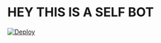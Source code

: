  # HEY THIS IS A SELF  BOT 



[![Deploy](https://www.herokucdn.com/deploy/button.svg)](https://heroku.com/deploy?template=https://github.com/lyfe00011/whatsapp-bot)
